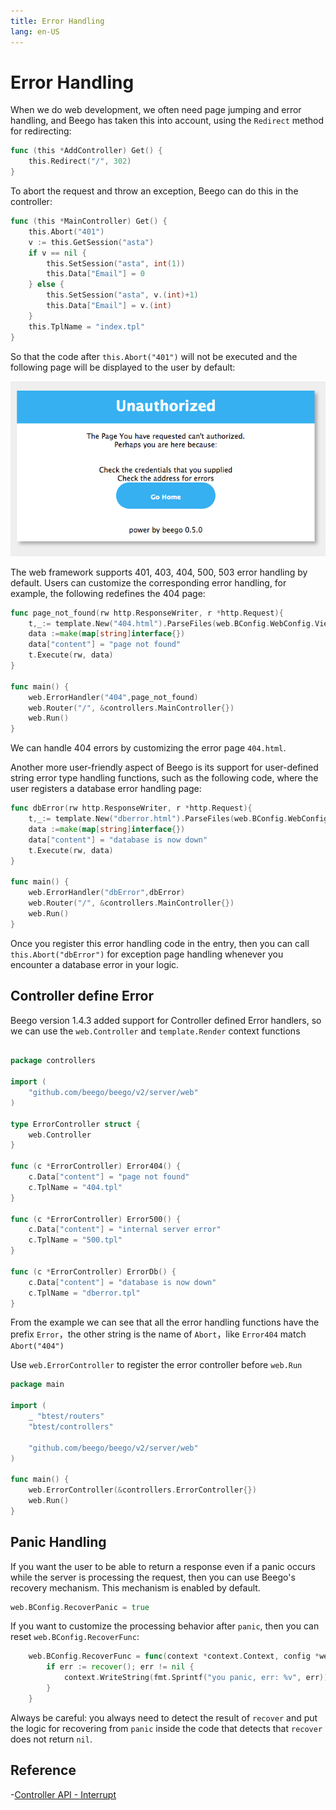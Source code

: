 ```yaml
---
title: Error Handling
lang: en-US
---
```


# Error Handling

When we do web development, we often need page jumping and error handling, and Beego has taken this into account, using the `Redirect` method for redirecting:

```go
func (this *AddController) Get() {
	this.Redirect("/", 302)
}
```

To abort the request and throw an exception, Beego can do this in the controller:

```go
func (this *MainController) Get() {
	this.Abort("401")
	v := this.GetSession("asta")
	if v == nil {
		this.SetSession("asta", int(1))
		this.Data["Email"] = 0
	} else {
		this.SetSession("asta", v.(int)+1)
		this.Data["Email"] = v.(int)
	}
	this.TplName = "index.tpl"
}
```

So that the code after `this.Abort("401")` will not be executed and the following page will be displayed to the user by default:

![](./img/401.png)

The web framework supports 401, 403, 404, 500, 503 error handling by default. Users can customize the corresponding error handling, for example, the following redefines the 404 page:

```go
func page_not_found(rw http.ResponseWriter, r *http.Request){
	t,_:= template.New("404.html").ParseFiles(web.BConfig.WebConfig.ViewsPath+"/404.html")
	data :=make(map[string]interface{})
	data["content"] = "page not found"
	t.Execute(rw, data)
}

func main() {
	web.ErrorHandler("404",page_not_found)
	web.Router("/", &controllers.MainController{})
	web.Run()
}
```

We can handle 404 errors by customizing the error page `404.html`.

Another more user-friendly aspect of Beego is its support for user-defined string error type handling functions, such as the following code, where the user registers a database error handling page:

```go
func dbError(rw http.ResponseWriter, r *http.Request){
	t,_:= template.New("dberror.html").ParseFiles(web.BConfig.WebConfig.ViewsPath+"/dberror.html")
	data :=make(map[string]interface{})
	data["content"] = "database is now down"
	t.Execute(rw, data)
}

func main() {
	web.ErrorHandler("dbError",dbError)
	web.Router("/", &controllers.MainController{})
	web.Run()
}
```

Once you register this error handling code in the entry, then you can call `this.Abort("dbError")` for exception page handling whenever you encounter a database error in your logic.

## Controller define Error
Beego version 1.4.3 added support for Controller defined Error handlers, so we can use the `web.Controller` and `template.Render` context functions

```go

package controllers

import (
	"github.com/beego/beego/v2/server/web"
)

type ErrorController struct {
	web.Controller
}

func (c *ErrorController) Error404() {
	c.Data["content"] = "page not found"
	c.TplName = "404.tpl"
}

func (c *ErrorController) Error500() {
	c.Data["content"] = "internal server error"
	c.TplName = "500.tpl"
}

func (c *ErrorController) ErrorDb() {
	c.Data["content"] = "database is now down"
	c.TplName = "dberror.tpl"
}
```
From the example we can see that all the error handling functions have the prefix `Error`，the other string is the name of `Abort`，like `Error404` match `Abort("404")`

Use `web.ErrorController` to register the error controller before `web.Run`

```go
package main

import (
	_ "btest/routers"
	"btest/controllers"

	"github.com/beego/beego/v2/server/web"
)

func main() {
	web.ErrorController(&controllers.ErrorController{})
	web.Run()
}

```


## Panic Handling

If you want the user to be able to return a response even if a panic occurs while the server is processing the request, then you can use Beego's recovery mechanism. This mechanism is enabled by default.

```go
web.BConfig.RecoverPanic = true
```

If you want to customize the processing behavior after `panic`, then you can reset `web.BConfig.RecoverFunc`:

```go
	web.BConfig.RecoverFunc = func(context *context.Context, config *web.Config) {
		if err := recover(); err != nil {
			context.WriteString(fmt.Sprintf("you panic, err: %v", err))
		}
	}
```

Always be careful: you always need to detect the result of `recover` and put the logic for recovering from `panic` inside the code that detects that `recover` does not return `nil`.

## Reference

-[Controller API - Interrupt](../router/ctrl_style/controller.md)
